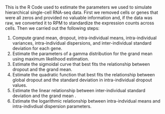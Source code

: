 This is the R Code used to estimate the parameters we used to simulate hierarchical single-cell RNA-seq data. First we removed cells or genes that were all zeros and provided no valuable information and, if the data was raw, we converted it to RPM to standardize the expression counts across cells. Then we carried out the following steps:

  1) Compute grand mean, dropout, intra-individual means, intra-individual variances, intra-individual dispersions, and inter-individual standard deviation for each gene.
  2) Estimate the parameters of a gamma distribution for the grand mean using maximum likelihood estimation.
  3) Estimate the sigmoidal curve that best fits the relationship between dropout and the grand mean.
  4) Estimate the quadratic function that best fits the relationship between global dropout and the standard deviation in intra-individual dropout values.
  5) Estimate the linear relationship between inter-individual standard deviation and the grand mean .
  6) Estimate the logarithmic relationship between intra-indvidual means and intra-indivdiual dispersion parameters. 
